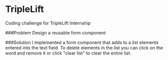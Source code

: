 # TripleLift
Coding challenge for TripleLift Internship

###Problem
Design a reusable form component

###Solution
I implemented a form component that adds to a list elements entered into the text field.
To delete elements in the list you can click on the word and remove it or click "clear list" to clear the entire list.
